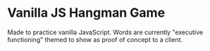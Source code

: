 # Vanilla JS Hangman Game

Made to practice vanilla JavaScript. Words are currently "executive functioning" themed to show as proof of concept to a client.
